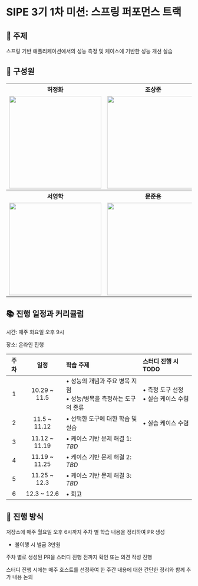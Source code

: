 # SIPE 3기 1차 미션: 스프링 퍼포먼스 트랙

[//]: # (<a href="https://github.com/sipe-team/3-1_spurt/graphs/contributors"><img src="https://contributors-img.web.app/image?repo=sipe-team/3-1_spurt"></a>)

## 📌 주제
스프링 기반 애플리케이션에서의 성능 측정 및 케이스에 기반한 성능 개선 실습

## 👥 구성원
<table align="center">
    <th align="center">허정화</th>
    <th align="center">조상준</th>
    <th align="center">장준환</th>
    <th align="center">유지예</th>
    <tr>
        <td align="center">
            <a href="https://github.com/hoa0217"><img src="https://github.com/hoa0217.png" width="250"/></a>
        </td>
        <td align="center">
            <a href="https://github.com/sangjun121"><img src="https://github.com/sangjun121.png" width="250"/></a>
        </td>
        <td align="center">
            <a href="https://github.com/itschrisjang"><img src="https://github.com/itschrisjang.png" width="250"/></a>
        </td>
        <td align="center">
            <a href="https://github.com/yujiyea"><img src="https://github.com/yujiyea.png" width="250"/></a>
        </td>
    </tr>
	<th align="center">서영학</th>
    <th align="center">문준용</th>
    <th align="center">김희동</th>
    <th align="center">김우재</th>
	<tr>
        <td align="center">
            <a href="https://github.com/inspire12"><img src="https://github.com/inspire12.png" width="250"/></a>
        </td>
        <td align="center">
            <a href="https://github.com/devfancy"><img src="https://github.com/devfancy.png" width="250"/></a>
        </td>
        <td align="center">
            <a href="https://github.com/ruthetum"><img src="https://github.com/ruthetum.png" width="250"/></a>
        </td>
        <td align="center">
            <a href="https://github.com/kwj1270"><img src="https://github.com/kwj1270.png" width="250"/></a>
        </td>
    </tr>
</table>

## 📚 진행 일정과 커리큘럼
시간: 매주 화요일 오후 9시

장소: 온라인 진행

|  주차   |      일정      | 학습 주제                    | 스터디 진행 시 TODO             |
|:-----:|:------------:|:-------------------------|:--------------------------|
| 1 | 10.29 ~ 11.5 | • 성능의 개념과 주요 병목 지점<br>• 성능/병목을 측정하는 도구의 종류 | • 측정 도구 선정<br>• 실습 케이스 수렴 |
| 2 | 11.5 ~ 11.12 | • 선택한 도구에 대한 학습 및 실습 | • 실습 케이스 수렴 |
| 3 | 11.12 ~ 11.19 | • 케이스 기반 문제 해결 1: _TBD_ | |
| 4 | 11.19 ~ 11.25 | • 케이스 기반 문제 해결 2: _TBD_ | |
| 5 | 11.25 ~ 12.3 | • 케이스 기반 문제 해결 3: _TBD_ | |	
| 6 | 12.3 ~ 12.6 | • 회고 | |
	

## 📝 진행 방식

저장소에 매주 월요일 오후 6시까지 주차 별 학습 내용을 정리하여 PR 생성
* 불이행 시 벌금 3만원

주차 별로 생성된 PR을 스터디 진행 전까지 확인 또는 의견 작성 진행

스터디 진행 시에는 매주 호스트를 선정하여 한 주간 내용에 대한 간단한 정리와 함께 추가 내용 논의



